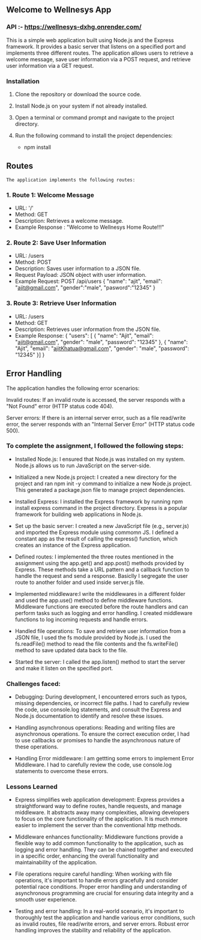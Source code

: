 ## Welcome to Wellnesys App

### API :- https://wellnesys-dxhg.onrender.com/

This is a simple web application built using Node.js and the Express framework. It provides a basic server that
 listens on a specified port and implements three different routes. The application allows users to retrieve a 
 welcome message, save user information via a POST request, and retrieve user information via a GET request.


### Installation
  1. Clone the repository or download the source code.

  2. Install Node.js on your system if not already installed.

  3. Open a terminal or command prompt and navigate to the project directory.

  4. Run the following command to install the project dependencies:
      
      - npm install

## Routes
    The application implements the following routes:

 ### 1. Route 1: Welcome Message

   - URL: '/'
   - Method: GET
   - Description: Retrieves a welcome message.
   - Example Response :
        "Welcome to Wellnesys Home Route!!!"

### 2. Route 2: Save User Information

   - URL: /users
   - Method: POST
   - Description: Saves user information to a JSON file.
   - Request Payload: JSON object with user information.
   - Example Request:
       POST /api/users
        {
        "name": "ajit",
        "email": "ajit@gmail.com",
        "gender":"male",
        "pasword":"12345"
        }

### 3. Route 3: Retrieve User Information

   - URL: /users
   - Method: GET
   - Description: Retrieves user information from the JSON file.
   - Example Response:
         {
            "users": [
                {
                "name": "Ajit",
                "email": "ajit@gmail.com",
                "gender": "male",
                "password": "12345"
                },
                {
                "name": "Ajit",
                "email": "ajitKhatua@gmail.com",
                "gender": "male",
                "password": "12345"
                }]
         }

## Error Handling
The application handles the following error scenarios:

Invalid routes: If an invalid route is accessed, the server responds with a "Not Found" error (HTTP status code 404).

Server errors: If there is an internal server error, such as a file read/write error, the server responds with 
an "Internal Server Error" (HTTP status code 500).    


### To complete the assignment, I followed the following steps:

- Installed Node.js: I ensured that Node.js was installed on my system. Node.js allows us to run JavaScript on 
   the server-side.

- Initialized a new Node.js project: I created a new directory for the project and ran npm init -y command to 
   initialize a new Node.js project. This generated a package.json file to manage project dependencies.

- Installed Express: I installed the Express framework by running npm install express command in the project
  directory. Express is a popular framework for building web applications in Node.js.

- Set up the basic server: I created a new JavaScript file (e.g., server.js) and imported the Express module 
using commomn JS. I defined a constant app as the result of calling the express() function, which creates an 
instance of the Express application.

- Defined routes: I implemented the three routes mentioned in the assignment using the app.get() and app.post()
 methods provided by Express. These methods take a URL pattern and a callback function to handle the request 
 and send a response. Basiclly I segregate the user route to another folder and used inside server.js file.

- Implemented middleware:I write the middlewares in a different folder and  used the app.use() method to define
 middleware functions. Middleware functions are executed before the route handlers and can perform tasks such 
 as logging and error handling. I created middleware functions to log incoming requests and handle errors.

- Handled file operations: To save and retrieve user information from a JSON file, I used the fs module 
   provided by Node.js. I used the fs.readFile() method to read the file contents and the fs.writeFile() method 
   to save updated data back to the file.

- Started the server: I called the app.listen() method to start the server and make it listen on the specified port.

### Challenges faced:

- Debugging: During development, I encountered errors such as typos, missing dependencies, or incorrect file 
   paths. I had to carefully review the code, use console.log statements, and consult the Express and Node.js 
   documentation to identify and resolve these issues.

- Handling asynchronous operations: Reading and writing files are asynchronous operations. To ensure the 
   correct execution order, I had to use callbacks or promises to handle the asynchronous nature of these 
   operations.

- Handling Error middleware: I am gettting some errors to implement Error Middleware. I had to carefully review 
  the code, use console.log statements to overcome these errors.


### Lessons Learned
   - Express simplifies web application development: Express provides a straightforward way to define routes, 
     handle requests, and manage middleware. It abstracts away many complexities, allowing developers to focus 
     on the core functionality of the application. It is much mmore easier to implement the server than the 
     conventional http methods.

  - Middleware enhances functionality: Middleware functions provide a flexible way to add common functionality 
     to the application, such as logging and error handling. They can be chained together and executed in a 
    specific order, enhancing the overall functionality and maintainability of the application.

   - File operations require careful handling: When working with file operations, it's important to handle 
      errors gracefully and consider potential race conditions. Proper error handling and understanding of 
      asynchronous programming are crucial for ensuring data integrity and a smooth user experience.

   - Testing and error handling: In a real-world scenario, it's important to thoroughly test the application 
      and handle various error conditions, such as invalid routes, file read/write errors, and server errors. 
      Robust error handling improves the stability and reliability of the application.






 
